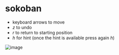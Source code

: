 # sokoban
- keyboard arrows to move
- *z* to undo
- *r* to return to starting position
- *h* for hint (once the hint is available press again *h*)

![image](https://user-images.githubusercontent.com/71679642/144653078-7b777a3d-d8ad-47ea-ad5d-6722ffa07b6f.png)
